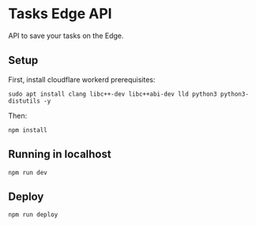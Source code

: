 # Tasks Edge API
API to save your tasks on the Edge.

## Setup
First, install cloudflare workerd prerequisites:
```
sudo apt install clang libc++-dev libc++abi-dev lld python3 python3-distutils -y
```

Then:
```
npm install
```

## Running in localhost
```
npm run dev
```

## Deploy
```
npm run deploy
```
